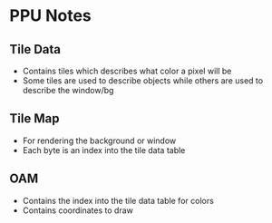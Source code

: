 # PPU Notes

## Tile Data
* Contains tiles which describes what color a pixel will be
* Some tiles are used to describe objects while others are used to describe the window/bg

## Tile Map
* For rendering the background or window
* Each byte is an index into the tile data table

## OAM
* Contains the index into the tile data table for colors
* Contains coordinates to draw